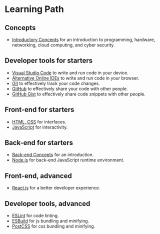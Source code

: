 # Learning Path

## Concepts

- [Introductory Concepts](./essentials/introductory_concepts.md) for an introduction to programming, hardware, networking, cloud computing, and cyber security.

## Developer tools for starters

- [Visual Studio Code](./essentials/visual_studio_code.md) to write and run code in your device.
- [Alternative Online IDEs](./essentials/visual_studio_code.md#alternative-online-ides) to write and run code in your browser.
- [Git](./essentials/git_github_markdown.md) to effectively track your code changes.
- [GitHub](./essentials/git_github_markdown.md) to effectively share your code with other people.
- [GitHub Gist](https://gist.github.com/) to effectively share code snippets with other people.

## Front-end for starters

- [HTML, CSS](./front_end/html_css.md) for interfaces.
- [JavaScript](./front_end/javascript.md) for interactivity.

## Back-end for starters

- [Back-end Concepts](./back_end/back_end_concepts.md) for an introduction.
- [Node.js](./back_end/node_js.md) for back-end JavaScript runtime environment.

## Front-end, advanced

- [React.js](./front_end/reactjs.md) for a better developer experience.

## Developer tools, advanced

- [ESLint](./front_end/extras.md#eslint) for code linting.
- [ESBuild](./front_end/extras.md#esbuild) for js bundling and minifying.
- [PostCSS](./front_end/extras.md#postcss) for css bundling and minifying.